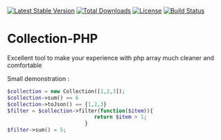 [![Latest Stable Version](https://poser.pugx.org/faguima/collection/v/stable)](https://packagist.org/packages/faguima/collection)
[![Total Downloads](https://poser.pugx.org/faguima/collection/downloads)](https://packagist.org/packages/faguima/collection)
[![License](https://poser.pugx.org/faguima/collection/license)](https://packagist.org/packages/faguima/collection)
[![Build Status](https://travis-ci.org/webmailcontatos/Collection-PHP.svg?branch=master)](https://travis-ci.org/webmailcontatos/Collection-PHP)
# Collection-PHP
 Excellent tool to make your experience with php array much cleaner and comfortable
 
 Small demonstration :
``` php
$collection = new Collection([1,2,3]);
$collection->sum() == 6
$collection->toJson() == {1,2,3}
$filter = $collection->filter(function($item)){
                            return $item > 1;
                         }
$filter->sum() = 5;

```